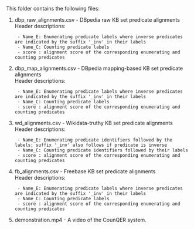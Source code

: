 This folder contains the following files:

1. dbp\_raw\_alignments.csv - DBpedia raw KB set predicate alignments  
	Header descriptions:  

		- Name_E: Enumerating predicate labels where inverse predicates are indicated by the suffix '_inv' in their labels  
		- Name_C: Counting predicate labels  
		- score : alignment score of the corresponding enumerating and counting predicates
2. dbp\_map\_alignments.csv - DBpedia mapping-based KB set predicate alignments  
	Header descriptions:  

		- Name_E: Enumerating predicate labels where inverse predicates are indicated by the suffix '_inv' in their labels  
		- Name_C: Counting predicate labels  
		- score : alignment score of the corresponding enumerating and counting predicates
3. wd\_alignments.csv - Wikidata-truthy KB set predicate alignments  
	Header descriptions:  

		- Name_E: Enumerating predicate identifiers followed by the labels; suffix '_inv' also follows if predicate is inverse  
		- Name_C: Counting predicate identifiers followed by their labels  
		- score : alignment score of the corresponding enumerating and counting predicates
4. fb\_alignments.csv - Freebase KB set predicate alignments  
	Header descriptions:  

		- Name_E: Enumerating predicate labels where inverse predicates are indicated by the suffix '_inv' in their labels  
		- Name_C: Counting predicate labels  
		- score : alignment score of the corresponding enumerating and counting predicates
5. demonstration.mp4 - A video of the CounQER system.